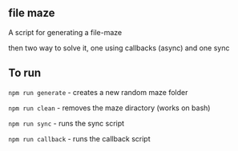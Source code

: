## file maze

A script for generating a file-maze

then two way to solve it, one using callbacks (async) and one sync

## To run

`npm run generate` - creates a new random maze folder

`npm run clean` - removes the maze diractory (works on bash)

`npm run sync` - runs the sync script

`npm run callback` - runs the callback script
